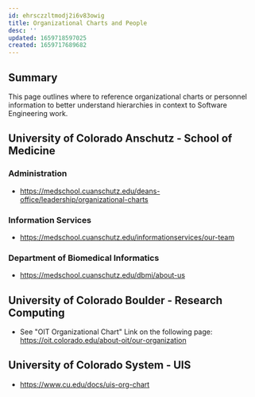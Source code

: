 ```yaml
---
id: ehrsczzltmodj2i6v83owig
title: Organizational Charts and People
desc: ''
updated: 1659718597025
created: 1659717689682
---
```


## Summary

This page outlines where to reference organizational charts or personnel information to better understand hierarchies in context to Software Engineering work.

## University of Colorado Anschutz - School of Medicine

### Administration

- <https://medschool.cuanschutz.edu/deans-office/leadership/organizational-charts>

### Information Services

- <https://medschool.cuanschutz.edu/informationservices/our-team>

### Department of Biomedical Informatics

- <https://medschool.cuanschutz.edu/dbmi/about-us>

## University of Colorado Boulder - Research Computing

- See "OIT Organizational Chart" Link on the following page: <https://oit.colorado.edu/about-oit/our-organization>

## University of Colorado System - UIS

- <https://www.cu.edu/docs/uis-org-chart>
